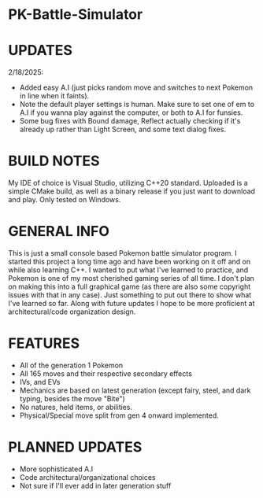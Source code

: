 # PK-Battle-Simulator

# UPDATES
2/18/2025:
- Added easy A.I (just picks random move and switches to next Pokemon in line when it faints).
- Note the default player settings is human. Make sure to set one of em to A.I if you wanna play against the computer, or both to A.I for funsies.
- Some bug fixes with Bound damage, Reflect actually checking if it's already up rather than Light Screen, and some text dialog fixes.

# BUILD NOTES
My IDE of choice is Visual Studio, utilizing C++20 standard. Uploaded is a simple CMake build, as well as a binary release if you just want to download and play. Only tested on Windows.

# GENERAL INFO
This is just a small console based Pokemon battle simulator program. I started this project a long time ago and have been working on it off and on while also learning C++. I wanted to put what I've learned to practice, and Pokemon is one of my most cherished gaming series of all time. I don't plan on making this into a full graphical game (as there are also some copyright issues with that in any case). Just something to put out there to show what I've learned so far. Along with future updates I hope to be more proficient at architectural/code organization design.

# FEATURES
- All of the generation 1 Pokemon
- All 165 moves and their respective secondary effects
- IVs, and EVs
- Mechanics are based on latest generation (except fairy, steel, and dark typing, besides the move "Bite")
- No natures, held items, or abilities.
- Physical/Special move split from gen 4 onward implemented.

# PLANNED UPDATES
- More sophisticated A.I
- Code architectural/organizational choices
- Not sure if I'll ever add in later generation stuff
